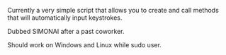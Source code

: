 Currently a very simple script that allows you to create and call methods that will automatically input keystrokes.

Dubbed SIMONAI after a past coworker.

Should work on Windows and Linux while sudo user.
